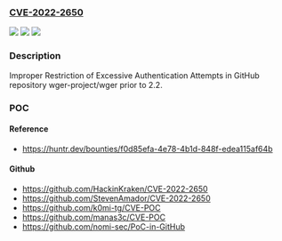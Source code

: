 ### [CVE-2022-2650](https://cve.mitre.org/cgi-bin/cvename.cgi?name=CVE-2022-2650)
![](https://img.shields.io/static/v1?label=Product&message=wger-project%2Fwger&color=blue)
![](https://img.shields.io/static/v1?label=Version&message=%3C%202.2%20&color=brighgreen)
![](https://img.shields.io/static/v1?label=Vulnerability&message=CWE-307%20Improper%20Restriction%20of%20Excessive%20Authentication%20Attempts&color=brighgreen)

### Description

Improper Restriction of Excessive Authentication Attempts in GitHub repository wger-project/wger prior to 2.2.

### POC

#### Reference
- https://huntr.dev/bounties/f0d85efa-4e78-4b1d-848f-edea115af64b

#### Github
- https://github.com/HackinKraken/CVE-2022-2650
- https://github.com/StevenAmador/CVE-2022-2650
- https://github.com/k0mi-tg/CVE-POC
- https://github.com/manas3c/CVE-POC
- https://github.com/nomi-sec/PoC-in-GitHub

